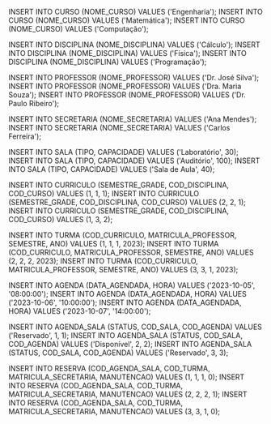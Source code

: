 INSERT INTO CURSO (NOME_CURSO) VALUES ('Engenharia');
INSERT INTO CURSO (NOME_CURSO) VALUES ('Matemática');
INSERT INTO CURSO (NOME_CURSO) VALUES ('Computação');

INSERT INTO DISCIPLINA (NOME_DISCIPLINA) VALUES ('Cálculo');
INSERT INTO DISCIPLINA (NOME_DISCIPLINA) VALUES ('Física');
INSERT INTO DISCIPLINA (NOME_DISCIPLINA) VALUES ('Programação');

INSERT INTO PROFESSOR (NOME_PROFESSOR) VALUES ('Dr. José Silva');
INSERT INTO PROFESSOR (NOME_PROFESSOR) VALUES ('Dra. Maria Souza');
INSERT INTO PROFESSOR (NOME_PROFESSOR) VALUES ('Dr. Paulo Ribeiro');

INSERT INTO SECRETARIA (NOME_SECRETARIA) VALUES ('Ana Mendes');
INSERT INTO SECRETARIA (NOME_SECRETARIA) VALUES ('Carlos Ferreira');

INSERT INTO SALA (TIPO, CAPACIDADE) VALUES ('Laboratório', 30);
INSERT INTO SALA (TIPO, CAPACIDADE) VALUES ('Auditório', 100);
INSERT INTO SALA (TIPO, CAPACIDADE) VALUES ('Sala de Aula', 40);

INSERT INTO CURRICULO (SEMESTRE_GRADE, COD_DISCIPLINA, COD_CURSO) VALUES (1, 1, 1);
INSERT INTO CURRICULO (SEMESTRE_GRADE, COD_DISCIPLINA, COD_CURSO) VALUES (2, 2, 1);
INSERT INTO CURRICULO (SEMESTRE_GRADE, COD_DISCIPLINA, COD_CURSO) VALUES (1, 3, 2);

INSERT INTO TURMA (COD_CURRICULO, MATRICULA_PROFESSOR, SEMESTRE, ANO) VALUES (1, 1, 1, 2023);
INSERT INTO TURMA (COD_CURRICULO, MATRICULA_PROFESSOR, SEMESTRE, ANO) VALUES (2, 2, 2, 2023);
INSERT INTO TURMA (COD_CURRICULO, MATRICULA_PROFESSOR, SEMESTRE, ANO) VALUES (3, 3, 1, 2023);

INSERT INTO AGENDA (DATA_AGENDADA, HORA) VALUES ('2023-10-05', '08:00:00');
INSERT INTO AGENDA (DATA_AGENDADA, HORA) VALUES ('2023-10-06', '10:00:00');
INSERT INTO AGENDA (DATA_AGENDADA, HORA) VALUES ('2023-10-07', '14:00:00');

INSERT INTO AGENDA_SALA (STATUS, COD_SALA, COD_AGENDA) VALUES ('Reservado', 1, 1);
INSERT INTO AGENDA_SALA (STATUS, COD_SALA, COD_AGENDA) VALUES ('Disponível', 2, 2);
INSERT INTO AGENDA_SALA (STATUS, COD_SALA, COD_AGENDA) VALUES ('Reservado', 3, 3);

INSERT INTO RESERVA (COD_AGENDA_SALA, COD_TURMA, MATRICULA_SECRETARIA, MANUTENCAO) VALUES (1, 1, 1, 0);
INSERT INTO RESERVA (COD_AGENDA_SALA, COD_TURMA, MATRICULA_SECRETARIA, MANUTENCAO) VALUES (2, 2, 2, 1);
INSERT INTO RESERVA (COD_AGENDA_SALA, COD_TURMA, MATRICULA_SECRETARIA, MANUTENCAO) VALUES (3, 3, 1, 0);

